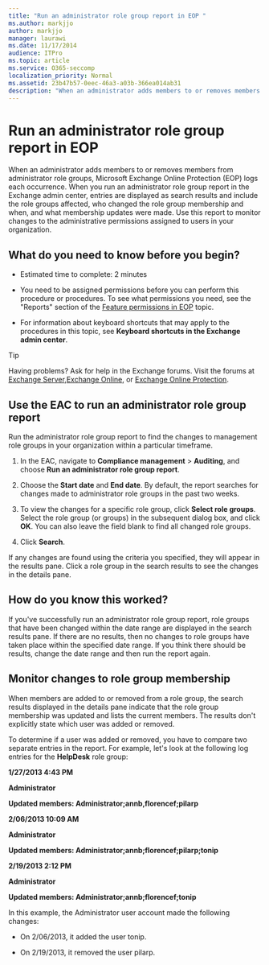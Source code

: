 ```yaml
---
title: "Run an administrator role group report in EOP "
ms.author: markjjo
author: markjjo
manager: laurawi
ms.date: 11/17/2014
audience: ITPro
ms.topic: article
ms.service: O365-seccomp
localization_priority: Normal
ms.assetid: 23b47b57-0eec-46a3-a03b-366ea014ab31
description: "When an administrator adds members to or removes members from administrator role groups, Microsoft Exchange Online Protection (EOP) logs each occurrence."
---
```


# Run an administrator role group report in EOP 

 When an administrator adds members to or removes members from administrator role groups, Microsoft Exchange Online Protection (EOP) logs each occurrence. When you run an administrator role group report in the Exchange admin center, entries are displayed as search results and include the role groups affected, who changed the role group membership and when, and what membership updates were made. Use this report to monitor changes to the administrative permissions assigned to users in your organization.
  
## What do you need to know before you begin?

- Estimated time to complete: 2 minutes
    
- You need to be assigned permissions before you can perform this procedure or procedures. To see what permissions you need, see the "Reports" section of the [Feature permissions in EOP](feature-permissions-in-eop.md) topic. 
    
- For information about keyboard shortcuts that may apply to the procedures in this topic, see **Keyboard shortcuts in the Exchange admin center**.
    
> [!TIP]
> Having problems? Ask for help in the Exchange forums. Visit the forums at [Exchange Server](https://go.microsoft.com/fwlink/p/?linkId=60612),[Exchange Online](https://go.microsoft.com/fwlink/p/?linkId=267542), or [Exchange Online Protection](https://go.microsoft.com/fwlink/p/?linkId=285351). 
  
## Use the EAC to run an administrator role group report

Run the administrator role group report to find the changes to management role groups in your organization within a particular timeframe.
  
1. In the EAC, navigate to **Compliance management** \> **Auditing**, and choose **Run an administrator role group report**.
    
2. Choose the **Start date** and **End date**. By default, the report searches for changes made to administrator role groups in the past two weeks.
    
3. To view the changes for a specific role group, click **Select role groups**. Select the role group (or groups) in the subsequent dialog box, and click **OK**. You can also leave the field blank to find all changed role groups.
    
4. Click **Search**.
    
If any changes are found using the criteria you specified, they will appear in the results pane. Click a role group in the search results to see the changes in the details pane.
  
## How do you know this worked?

If you've successfully run an administrator role group report, role groups that have been changed within the date range are displayed in the search results pane. If there are no results, then no changes to role groups have taken place within the specified date range. If you think there should be results, change the date range and then run the report again.
  
## Monitor changes to role group membership

When members are added to or removed from a role group, the search results displayed in the details pane indicate that the role group membership was updated and lists the current members. The results don't explicitly state which user was added or removed.
  
To determine if a user was added or removed, you have to compare two separate entries in the report. For example, let's look at the following log entries for the **HelpDesk** role group: 
  
 **1/27/2013 4:43 PM**
  
 **Administrator**
  
 **Updated members: Administrator;annb,florencef;pilarp**
  
 **2/06/2013 10:09 AM**
  
 **Administrator**
  
 **Updated members: Administrator;annb;florencef;pilarp;tonip**
  
 **2/19/2013 2:12 PM**
  
 **Administrator**
  
 **Updated members: Administrator;annb;florencef;tonip**
  
In this example, the Administrator user account made the following changes:
  
- On 2/06/2013, it added the user tonip.
    
- On 2/19/2013, it removed the user pilarp.
    

